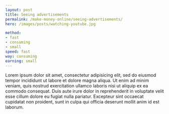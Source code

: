 ```yaml
---
layout: post
title: Seeing advertisements
permalink: /make-money-online/seeing-advertisements/
hero: /images/posts/watching-youtube.jpg

method:
- fast
- consuming
- small
speed: fast
way: consuming
earning: small
---
```


Lorem ipsum dolor sit amet, consectetur adipisicing elit, sed do eiusmod tempor incididunt ut labore et dolore magna aliqua. Ut enim ad minim veniam, quis nostrud exercitation ullamco laboris nisi ut aliquip ex ea commodo consequat. Duis aute irure dolor in reprehenderit in voluptate velit esse cillum dolore eu fugiat nulla pariatur. Excepteur sint occaecat cupidatat non proident, sunt in culpa qui officia deserunt mollit anim id est laborum.
